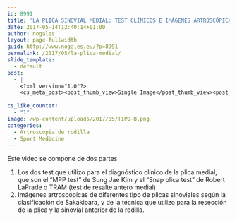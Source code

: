 ```yaml
---
id: 8991
title: 'LA PLICA SINOVIAL MEDIAL: TEST CLÍNICOS E IMÁGENES ARTROSCÓPICAS.'
date: 2017-05-14T12:40:14+01:00
author: nogales
layout: page-fullwidth
guid: http://www.nogales.eu/?p=8991
permalink: /2017/05/la-plica-medial/
slide_template:
  - default
post:
  - |
    <?xml version="1.0"?>
    <cs_meta_post><post_thumb_view>Single Image</post_thumb_view><post_featured_image_as_thumbnail/><post_thumb_audio/><post_thumb_video/><post_thumb_slider/><post_thumb_slider_type/><inside_post_thumb_view>Single Image</inside_post_thumb_view><inside_post_featured_image_as_thumbnail/><inside_post_thumb_audio/><inside_post_thumb_video/><inside_post_thumb_slider/><inside_post_thumb_slider_type/><post_social_sharing>on</post_social_sharing><post_author_info_show>on</post_author_info_show><post_tags_show>on</post_tags_show><post_attachment_show>on</post_attachment_show><page_title/><page_sub_title/><page_subheader_color/><page_subheader_font_color/><header_banner_style>default_header</header_banner_style><header_banner_image/><header_banner_flex_slider>blog</header_banner_flex_slider><custom_slider_id/><sidebar_layout><cs_layout>none</cs_layout></sidebar_layout></cs_meta_post>
    
cs_like_counter:
  - "1"
image: /wp-content/uploads/2017/05/TIPO-B.png
categories:
  - Artroscopia de rodilla
  - Sport Medicine
---
```

Este video se compone de dos partes

  1. Los dos test que utilizo para el diagnóstico clínico de la plica medial, que son el &#8220;MPP test&#8221; de Sung Jae Kim y el &#8220;Snap plica test&#8221; de Robert LaPrade o TRAM (test de resalte antero medial).
  2. Imágenes artroscópicas de diferentes tipo de plicas sinoviales según la clasificación de Sakakibara, y de la técnica que utilizo para la resección de la plica y la sinovial anterior de la rodilla.